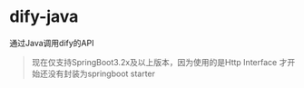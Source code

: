 # dify-java

通过Java调用dify的API

> 现在仅支持SpringBoot3.2x及以上版本，因为使用的是Http Interface
> 才开始还没有封装为springboot starter

